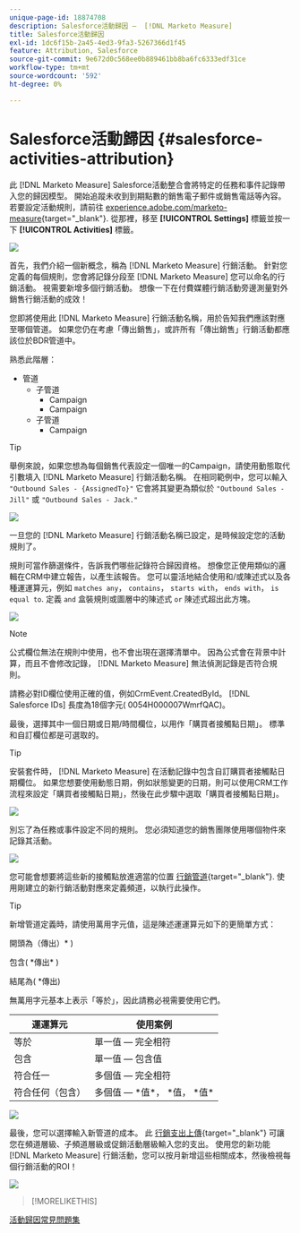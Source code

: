 ```yaml
---
unique-page-id: 18874708
description: Salesforce活動歸因 —  [!DNL Marketo Measure]
title: Salesforce活動歸因
exl-id: 1dc6f15b-2a45-4ed3-9fa3-5267366d1f45
feature: Attribution, Salesforce
source-git-commit: 9e672d0c568ee0b889461bb8ba6fc6333edf31ce
workflow-type: tm+mt
source-wordcount: '592'
ht-degree: 0%

---
```


# Salesforce活動歸因 {#salesforce-activities-attribution}

此 [!DNL Marketo Measure] Salesforce活動整合會將特定的任務和事件記錄帶入您的歸因模型。 開始追蹤未收到到期點數的銷售電子郵件或銷售電話等內容。 若要設定活動規則，請前往 [experience.adobe.com/marketo-measure](https://experience.adobe.com/marketo-measure){target="_blank"}. 從那裡，移至 **[!UICONTROL Settings]** 標籤並按一下 **[!UICONTROL Activities]** 標籤。

![](assets/1.png)

首先，我們介紹一個新概念，稱為 [!DNL Marketo Measure] 行銷活動。 針對您定義的每個規則，您會將記錄分段至 [!DNL Marketo Measure] 您可以命名的行銷活動。 視需要新增多個行銷活動。 想像一下在付費媒體行銷活動旁邊測量對外銷售行銷活動的成效！

您即將使用此 [!DNL Marketo Measure] 行銷活動名稱，用於告知我們應該對應至哪個管道。 如果您仍在考慮「傳出銷售」，或許所有「傳出銷售」行銷活動都應該位於BDR管道中。

熟悉此階層：

* 管道
   * 子管道
      * Campaign
      * Campaign
   * 子管道
      * Campaign

>[!TIP]
>
>舉例來說，如果您想為每個銷售代表設定一個唯一的Campaign，請使用動態取代引數填入 [!DNL Marketo Measure] 行銷活動名稱。 在相同範例中，您可以輸入 `"Outbound Sales - {AssignedTo}"` 它會將其變更為類似於 `"Outbound Sales - Jill"` 或 `"Outbound Sales - Jack."`

![](assets/2.png)

一旦您的 [!DNL Marketo Measure] 行銷活動名稱已設定，是時候設定您的活動規則了。

規則可當作篩選條件，告訴我們哪些記錄符合歸因資格。 想像您正使用類似的邏輯在CRM中建立報告，以產生該報告。 您可以靈活地結合使用和/或陳述式以及各種運運算元，例如 `matches any`， `contains`， `starts with`， `ends with`， `is equal to`. 定義 `and` 盒裝規則或圖層中的陳述式 `or` 陳述式超出此方塊。

![](assets/3.png)

>[!NOTE]
>
>公式欄位無法在規則中使用，也不會出現在選擇清單中。 因為公式會在背景中計算，而且不會修改記錄， [!DNL Marketo Measure] 無法偵測記錄是否符合規則。
>
>請務必對ID欄位使用正確的值，例如CrmEvent.CreatedById。 [!DNL Salesforce IDs] 長度為18個字元( 0054H000007WmrfQAC)。

最後，選擇其中一個日期或日期/時間欄位，以用作「購買者接觸點日期」。 標準和自訂欄位都是可選取的。

>[!TIP]
>
>安裝套件時， [!DNL Marketo Measure] 在活動記錄中包含自訂購買者接觸點日期欄位。 如果您想要使用動態日期，例如狀態變更的日期，則可以使用CRM工作流程來設定「購買者接觸點日期」，然後在此步驟中選取「購買者接觸點日期」。

![](assets/4.png)

別忘了為任務或事件設定不同的規則。 您必須知道您的銷售團隊使用哪個物件來記錄其活動。

![](assets/5.png)

您可能會想要將這些新的接觸點放進適當的位置 [行銷管道](https://experience.adobe.com/#/marketo-measure/MyAccount/Business?busView=false&amp;id=10#/!/MyAccount/Business/Account.Settings.SettingsHome？tab=Channels.Online%20Channels){target="_blank"}. 使用剛建立的新行銷活動對應來定義頻道，以執行此操作。

>[!TIP]
>
>新增管道定義時，請使用萬用字元值，這是陳述運運算元如下的更簡單方式：
>
>開頭為（傳出）&#42; )
>
包含( &#42;傳出&#42; )
>
結尾為( &#42;傳出)
>
無萬用字元基本上表示「等於」，因此請務必視需要使用它們。

| **運運算元** | **使用案例** |
|---|---|
| 等於 | 單一值 — 完全相符 |
| 包含 | 單一值 — 包含值 |
| 符合任一 | 多個值 — 完全相符 |
| 符合任何（包含） | 多個值 —  &#42;值&#42;， &#42;值， &#42;值&#42; |

![](assets/6.png)

最後，您可以選擇輸入新管道的成本。 此 [行銷支出上傳](https://experience.adobe.com/#/marketo-measure/MyAccount/Business?busView=false&amp;id=10#/!/MyAccount/Business/Account.Settings.SettingsHome？tab=Reporting.Marketing%20Spent){target="_blank"} 可讓您在頻道層級、子頻道層級或促銷活動層級輸入您的支出。 使用您的新功能 [!DNL Marketo Measure] 行銷活動，您可以按月新增這些相關成本，然後檢視每個行銷活動的ROI！

![](assets/7.png)

>[!MORELIKETHIS]
>
[活動歸因常見問題集](/help/advanced-marketo-measure-features/activities-attribution/activities-attribution-faq.md)
